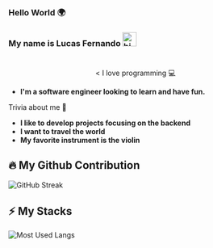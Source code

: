 ### Hello World 🌍
### My name is Lucas Fernando <img src="https://user-images.githubusercontent.com/1303154/88677602-1635ba80-d120-11ea-84d8-d263ba5fc3c0.gif" width="28px" alt="hi">

#
<p align='center'><
  I love programming 💻

- **I'm a software engineer looking to learn and have fun.**

 Trivia about me 🤔
-  **I like to develop projects focusing on the backend**
-  **I want to travel the world**
-  **My favorite instrument is the violin**

## :fire: My Github Contribution
![GitHub Streak](https://streak-stats.demolab.com/?user=lucassfernando&theme=violet-punch)

## :zap: My Stacks

<p align='left'><img alt='Most Used Langs' src='https://github-readme-stats.vercel.app/api/top-langs/?username=lucassfernando&theme=midnight-purple'></p>

##

